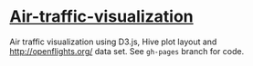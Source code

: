 [Air-traffic-visualization](http://domajno.github.io/Air-traffic-visualization/)
=========================

Air traffic visualization using D3.js, Hive plot layout and http://openflights.org/ data set.
See `gh-pages` branch for code.
